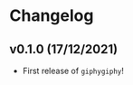 # Changelog

<!--next-version-placeholder-->

## v0.1.0 (17/12/2021)

- First release of `giphygiphy`!
